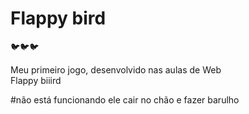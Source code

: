 
<h1>Flappy bird</h1>

:bird::bird::bird:

Meu primeiro jogo, desenvolvido nas aulas de Web <br>
Flappy biiird

#não está funcionando ele cair no chão e fazer barulho
